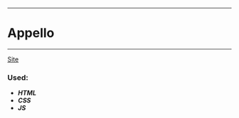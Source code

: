 ____
# Appello
____
[Site](https://1kiritos1.github.io/appello/)

### Used:
* ***HTML***
* ***CSS***
* ***JS***
